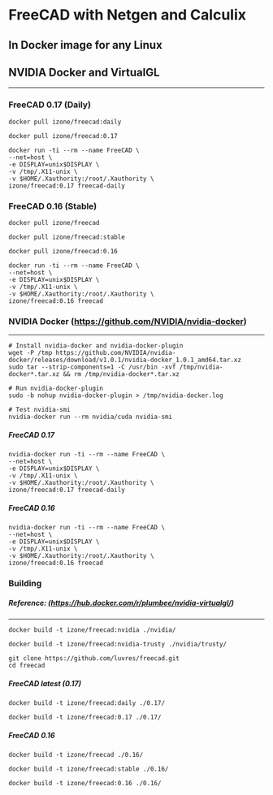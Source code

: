# FreeCAD with Netgen and Calculix
## In Docker image for any Linux
## NVIDIA Docker and VirtualGL
-----
### FreeCAD 0.17 (Daily)
```
docker pull izone/freecad:daily

docker pull izone/freecad:0.17
```
```
docker run -ti --rm --name FreeCAD \
--net=host \
-e DISPLAY=unix$DISPLAY \
-v /tmp/.X11-unix \
-v $HOME/.Xauthority:/root/.Xauthority \
izone/freecad:0.17 freecad-daily
```
### FreeCAD 0.16 (Stable)
```
docker pull izone/freecad

docker pull izone/freecad:stable

docker pull izone/freecad:0.16
```
```
docker run -ti --rm --name FreeCAD \
--net=host \
-e DISPLAY=unix$DISPLAY \
-v /tmp/.X11-unix \
-v $HOME/.Xauthority:/root/.Xauthority \
izone/freecad:0.16 freecad
```


### NVIDIA Docker (https://github.com/NVIDIA/nvidia-docker)
-----
```
# Install nvidia-docker and nvidia-docker-plugin
wget -P /tmp https://github.com/NVIDIA/nvidia-docker/releases/download/v1.0.1/nvidia-docker_1.0.1_amd64.tar.xz
sudo tar --strip-components=1 -C /usr/bin -xvf /tmp/nvidia-docker*.tar.xz && rm /tmp/nvidia-docker*.tar.xz

# Run nvidia-docker-plugin
sudo -b nohup nvidia-docker-plugin > /tmp/nvidia-docker.log

# Test nvidia-smi
nvidia-docker run --rm nvidia/cuda nvidia-smi
```

##### FreeCAD 0.17
```
nvidia-docker run -ti --rm --name FreeCAD \
--net=host \
-e DISPLAY=unix$DISPLAY \
-v /tmp/.X11-unix \
-v $HOME/.Xauthority:/root/.Xauthority \
izone/freecad:0.17 freecad-daily
```
##### FreeCAD 0.16
```
nvidia-docker run -ti --rm --name FreeCAD \
--net=host \
-e DISPLAY=unix$DISPLAY \
-v /tmp/.X11-unix \
-v $HOME/.Xauthority:/root/.Xauthority \
izone/freecad:0.16 freecad
```


### Building
##### Reference: (https://hub.docker.com/r/plumbee/nvidia-virtualgl/)
-----
```
docker build -t izone/freecad:nvidia ./nvidia/

docker build -t izone/freecad:nvidia-trusty ./nvidia/trusty/
```
```
git clone https://github.com/luvres/freecad.git
cd freecad
```
##### FreeCAD latest (0.17)
```
docker build -t izone/freecad:daily ./0.17/

docker build -t izone/freecad:0.17 ./0.17/
```
##### FreeCAD 0.16
```
docker build -t izone/freecad ./0.16/

docker build -t izone/freecad:stable ./0.16/

docker build -t izone/freecad:0.16 ./0.16/
```

